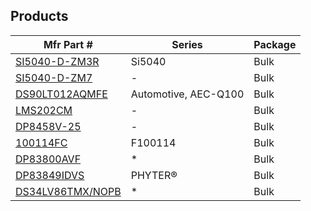 Products
---

| Mfr Part #                          | Series                           | Package                         |
| ----------------------------------- | ------------------------------   | ------------------------------- |
| [SI5040-D-ZM3R](https://www.szcomponents.com/product-detail/skyworks/si5040-d-zm3r/750531)    | Si5040   | Bulk     |
| [SI5040-D-ZM7](https://www.szcomponents.com/product-detail/skyworks/si5040-d-zm7/750533)    | -   | Bulk     |
| [DS90LT012AQMFE](https://www.szcomponents.com/product-detail/ti/ds90lt012aqmfe/410079)    | Automotive, AEC-Q100   | Bulk     |
| [LMS202CM](https://www.szcomponents.com/product-detail/ti/lms202cm/410082)    | -   | Bulk     |
| [DP8458V-25](https://www.szcomponents.com/product-detail/ti/dp8458v-25/410129)    | -   | Bulk     |
| [100114FC](https://www.szcomponents.com/product-detail/ns/100114fc/410222)    | F100114   | Bulk     |
| [DP83800AVF](https://www.szcomponents.com/product-detail/ti/dp83800avf/410293)    | *   | Bulk     |
| [DP83849IDVS](https://www.szcomponents.com/product-detail/ns/dp83849idvs/410311)    | PHYTER®   | Bulk     |
| [DS34LV86TMX/NOPB](https://www.szcomponents.com/product-detail/ti/ds34lv86tmxnopb/410322)    | *   | Bulk     |

